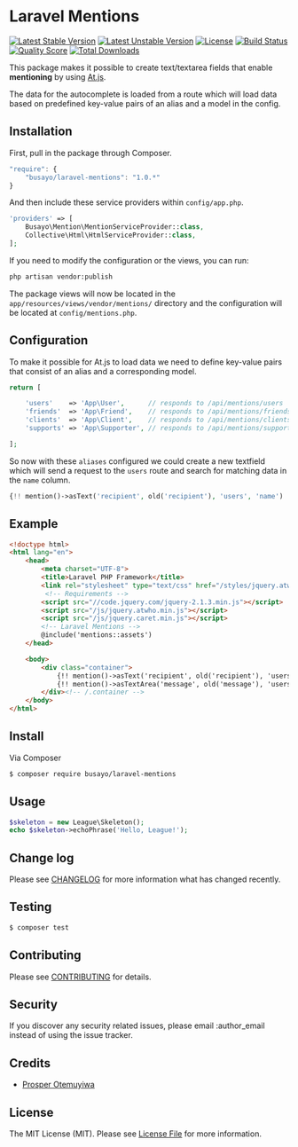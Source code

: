 # Laravel Mentions

[![Latest Stable Version](https://poser.pugx.org/busayo/laravel-mentions/v/stable.svg)](https://packagist.org/packages/busayo/laravel-mentions)
[![Latest Unstable Version](https://poser.pugx.org/busayo/laravel-mentions/v/unstable.svg)](https://packagist.org/packages/busayo/laravel-mentions)
[![License](https://poser.pugx.org/busayo/laravel-mentions/license.svg)](LICENSE.md)
[![Build Status](https://img.shields.io/travis/busayo/laravel-mentions.svg)](https://travis-ci.org/busayo/laravel-mentions)
[![Quality Score](https://img.shields.io/scrutinizer/g/busayo/laravel-mentions.svg?style=flat-square)](https://scrutinizer-ci.com/g/busayo/laravel-mentions)
[![Total Downloads](https://img.shields.io/packagist/dt/busayo/laravel-mentions.svg?style=flat-square)](https://packagist.org/packages/busayo/laravel-mentions)

This package makes it possible to create text/textarea fields that enable **mentioning** by using [At.js](https://github.com/ichord/At.js).

The data for the autocomplete is loaded from a route which will load data based on predefined key-value pairs of an alias and a model in the config.

## Installation

First, pull in the package through Composer.

```js
"require": {
    "busayo/laravel-mentions": "1.0.*"
}
```

And then include these service providers within `config/app.php`.

```php
'providers' => [
    Busayo\Mention\MentionServiceProvider::class,
    Collective\Html\HtmlServiceProvider::class,
];
```

If you need to modify the configuration or the views, you can run:

```bash
php artisan vendor:publish
```

The package views will now be located in the `app/resources/views/vendor/mentions/` directory and the configuration will be located at `config/mentions.php`.

## Configuration

To make it possible for At.js to load data we need to define key-value pairs that consist of an alias and a corresponding model.

```php
return [

    'users'    => 'App\User',      // responds to /api/mentions/users
    'friends'  => 'App\Friend',    // responds to /api/mentions/friends
    'clients'  => 'App\Client',    // responds to /api/mentions/clients
    'supports' => 'App\Supporter', // responds to /api/mentions/supports

];
```

So now with these `aliases` configured we could create a new textfield which will send a request to the `users` route and search for matching data in the `name` column.

```php
{!! mention()->asText('recipient', old('recipient'), 'users', 'name') !!}
```

## Example

```html
<!doctype html>
<html lang="en">
    <head>
        <meta charset="UTF-8">
        <title>Laravel PHP Framework</title>
        <link rel="stylesheet" type="text/css" href="/styles/jquery.atwho.min.css">
         <!-- Requirements -->
        <script src="//code.jquery.com/jquery-2.1.3.min.js"></script>
        <script src="/js/jquery.atwho.min.js"></script>
        <script src="/js/jquery.caret.min.js"></script>
        <!-- Laravel Mentions -->
        @include('mentions::assets')
    </head>

    <body>
        <div class="container">
            {!! mention()->asText('recipient', old('recipient'), 'users', 'name') !!}
            {!! mention()->asTextArea('message', old('message'), 'users', 'name') !!}
        </div><!-- /.container -->
    </body>
</html>
```


## Install

Via Composer

``` bash
$ composer require busayo/laravel-mentions
```

## Usage

``` php
$skeleton = new League\Skeleton();
echo $skeleton->echoPhrase('Hello, League!');
```

## Change log

Please see [CHANGELOG](CHANGELOG.md) for more information what has changed recently.

## Testing

``` bash
$ composer test
```

## Contributing

Please see [CONTRIBUTING](CONTRIBUTING.md) for details.

## Security

If you discover any security related issues, please email :author_email instead of using the issue tracker.

## Credits

- [Prosper Otemuyiwa](https://twitter.com/unicodeveloper)

## License

The MIT License (MIT). Please see [License File](LICENSE.md) for more information.

